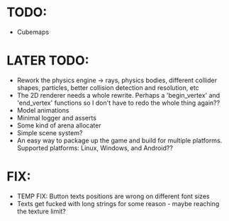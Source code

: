 # TODO:
- Cubemaps

# LATER TODO:
- Rework the physics engine -> rays, physics bodies, different collider shapes, particles, better collision detection and resolution, etc
- The 2D renderer needs a whole rewrite. Perhaps a 'begin_vertex' and 'end_vertex' functions so I don't have to redo the whole thing again??
- Model animations
- Minimal logger and asserts
- Some kind of arena allocater
- Simple scene system?
- An easy way to package up the game and build for multiple platforms. Supported platforms: Linux, Windows, and Android??

# FIX:
- TEMP FIX: Button texts positions are wrong on different font sizes 
- Texts get fucked with long strings for some reason - maybe reaching the texture limit?
